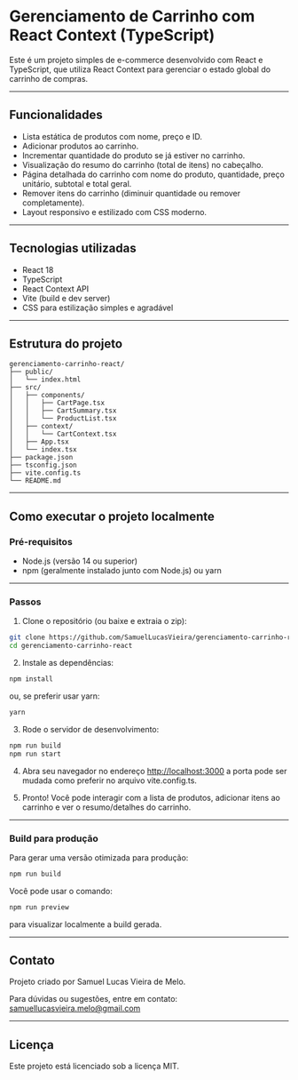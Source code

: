 # Gerenciamento de Carrinho com React Context (TypeScript)

Este é um projeto simples de e-commerce desenvolvido com React e TypeScript, que utiliza React Context para gerenciar o estado global do carrinho de compras.

---

## Funcionalidades

- Lista estática de produtos com nome, preço e ID.
- Adicionar produtos ao carrinho.
- Incrementar quantidade do produto se já estiver no carrinho.
- Visualização do resumo do carrinho (total de itens) no cabeçalho.
- Página detalhada do carrinho com nome do produto, quantidade, preço unitário, subtotal e total geral.
- Remover itens do carrinho (diminuir quantidade ou remover completamente).
- Layout responsivo e estilizado com CSS moderno.

---

## Tecnologias utilizadas

- React 18
- TypeScript
- React Context API
- Vite (build e dev server)
- CSS para estilização simples e agradável

---

## Estrutura do projeto

```
gerenciamento-carrinho-react/
├── public/
│   └── index.html
├── src/
│   ├── components/
│   │   ├── CartPage.tsx
│   │   ├── CartSummary.tsx
│   │   └── ProductList.tsx
│   ├── context/
│   │   └── CartContext.tsx
│   ├── App.tsx
│   └── index.tsx
├── package.json
├── tsconfig.json
├── vite.config.ts
└── README.md
```

---

## Como executar o projeto localmente

### Pré-requisitos

- Node.js (versão 14 ou superior)
- npm (geralmente instalado junto com Node.js) ou yarn

---

### Passos

1. Clone o repositório (ou baixe e extraia o zip):

```bash
git clone https://github.com/SamuelLucasVieira/gerenciamento-carrinho-react.git
cd gerenciamento-carrinho-react
```

2. Instale as dependências:

```bash
npm install
```

ou, se preferir usar yarn:

```bash
yarn
```

3. Rode o servidor de desenvolvimento:

```bash
npm run build
npm run start
```

4. Abra seu navegador no endereço [http://localhost:3000](http://localhost:3000) a porta pode ser mudada como preferir no arquivo vite.config.ts.

5. Pronto! Você pode interagir com a lista de produtos, adicionar itens ao carrinho e ver o resumo/detalhes do carrinho.

---

### Build para produção

Para gerar uma versão otimizada para produção:

```bash
npm run build
```

Você pode usar o comando:

```bash
npm run preview
```

para visualizar localmente a build gerada.

---

## Contato

Projeto criado por Samuel Lucas Vieira de Melo.

Para dúvidas ou sugestões, entre em contato: samuellucasvieira.melo@gmail.com

---

## Licença

Este projeto está licenciado sob a licença MIT.
